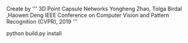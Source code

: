 Create by
'''
	3D Point Capsule Networks
	Yongheng Zhao, Tolga Birdal ,Haowen Deng 
	IEEE Conference on Computer Vision and Pattern Recognition (CVPR), 2019 
'''

python build.py install

